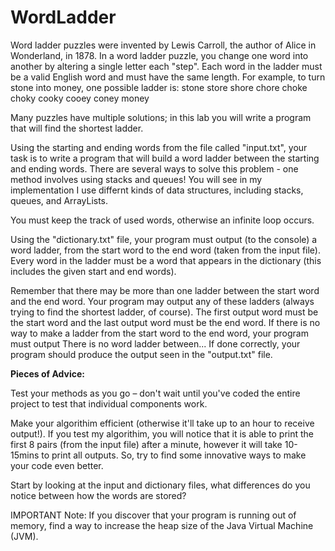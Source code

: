 # WordLadder

Word ladder puzzles were invented by Lewis Carroll, the author of Alice in Wonderland, in 1878. In a word ladder puzzle, you change one word into another by altering a single letter each "step". Each word in the ladder must be a valid English word and must have the same length. For example, to turn stone into money, one possible ladder is:
	stone  store  shore  chore  choke  choky  cooky  cooey  coney  money
 
Many puzzles have multiple solutions; in this lab you will write a program that will find the shortest ladder.

Using the starting and ending words from the file called "input.txt", your task is to write a program that will build a word ladder between the starting and ending words.
There are several ways to solve this problem - one method involves using stacks and queues! You will see in my implementation I use differnt kinds of data structures, including stacks, queues, and ArrayLists.

You must keep the track of used words, otherwise an infinite loop occurs.

Using the "dictionary.txt" file, your program must output (to the console) a word ladder, from the start word to the end word (taken from the input file). Every word in the ladder must be a word that appears in the dictionary (this includes the given start and end words). 

Remember that there may be more than one ladder between the start word and the end word. Your program may output any of these ladders (always trying to find the shortest ladder, of course). The first output word must be the start word and the last output word must be the end word. If there is no way to make a ladder from the start word to the end word, your program must output There is no word ladder between...
If done correctly, your program should produce the output seen in the "output.txt" file.  

**Pieces of Advice:**

Test your methods as you go – don't wait until you've coded the entire project to test that individual components work.

Make your algorithim efficient (otherwise it'll take up to an hour to receive output!). If you test my algorithim, you will notice that it is able to print the first 8 pairs (from the input file) after a minute, however it will take 10-15mins to print all outputs. So, try to find some innovative ways to make your code even better.

Start by looking at the input and dictionary files, what differences do you notice between how the words are stored?

IMPORTANT Note: If you discover that your program is running out of memory, find a way to increase the heap size of the Java Virtual Machine (JVM).
